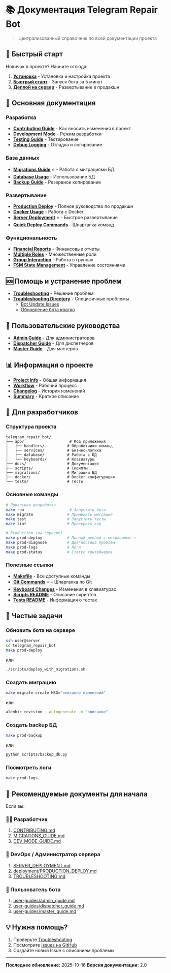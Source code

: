 # 📚 Документация Telegram Repair Bot

> Централизованный справочник по всей документации проекта

## 🚀 Быстрый старт

Новичок в проекте? Начните отсюда:

1. **[Установка](INSTALLATION.md)** - Установка и настройка проекта
2. **[Быстрый старт](QUICKSTART.md)** - Запуск бота за 5 минут
3. **[Деплой на сервер](../SERVER_DEPLOYMENT.md)** - Развертывание в продакшн

## 📖 Основная документация

### Разработка

- **[Contributing Guide](CONTRIBUTING.md)** - Как вносить изменения в проект
- **[Development Mode](DEV_MODE_GUIDE.md)** - Режим разработки
- **[Testing Guide](development/TESTING_GUIDE.md)** - Тестирование
- **[Debug Logging](DEBUG_LOGGING_GUIDE.md)** - Отладка и логирование

### База данных

- **[Migrations Guide](MIGRATIONS_GUIDE.md)** ⭐ - Работа с миграциями БД
- **[Database Usage](DATABASE_USAGE_GUIDE.md)** - Использование БД
- **[Backup Guide](BACKUP_GUIDE.md)** - Резервное копирование

### Развертывание

- **[Production Deploy](deployment/PRODUCTION_DEPLOY.md)** - Полное руководство по продакшн
- **[Docker Usage](DOCKER_USAGE.md)** - Работа с Docker
- **[Server Deployment](../SERVER_DEPLOYMENT.md)** ⭐ - Быстрое развертывание
- **[Quick Deploy Commands](deployment/QUICK_DEPLOY_COMMANDS.md)** - Шпаргалка команд

### Функциональность

- **[Financial Reports](FINANCIAL_REPORTS_GUIDE.md)** - Финансовые отчеты
- **[Multiple Roles](MULTIPLE_ROLES_GUIDE.md)** - Множественные роли
- **[Group Interaction](GROUP_INTERACTION_GUIDE.md)** - Работа в группах
- **[FSM State Management](FSM_STATE_MANAGEMENT.md)** - Управление состояниями

## 🆘 Помощь и устранение проблем

- **[Troubleshooting](TROUBLESHOOTING.md)** - Решение проблем
- **[Troubleshooting Directory](troubleshooting/)** - Специфичные проблемы
  - [Bot Update Issues](troubleshooting/BOT_UPDATE_ISSUES.md)
  - [Обновление бота кратко](troubleshooting/ОБНОВЛЕНИЕ_БОТА_КРАТКО.md)

## 👥 Пользовательские руководства

- **[Admin Guide](user-guides/admin_guide.md)** - Для администраторов
- **[Dispatcher Guide](user-guides/dispatcher_guide.md)** - Для диспетчеров
- **[Master Guide](user-guides/master_guide.md)** - Для мастеров

## 📊 Информация о проекте

- **[Project Info](PROJECT_INFO.md)** - Общая информация
- **[Workflow](WORKFLOW.md)** - Рабочий процесс
- **[Changelog](CHANGELOG.md)** - История изменений
- **[Summary](SUMMARY.md)** - Краткое описание

## 🔧 Для разработчиков

### Структура проекта

```
telegram_repair_bot/
├── app/                    # Код приложения
│   ├── handlers/          # Обработчики команд
│   ├── services/          # Бизнес-логика
│   ├── database/          # Работа с БД
│   └── keyboards/         # Клавиатуры
├── docs/                  # Документация
├── scripts/               # Скрипты
├── migrations/            # Миграции БД
├── docker/                # Docker конфигурация
└── tests/                 # Тесты
```

### Основные команды

```bash
# Локальная разработка
make run                    # Запустить бота
make migrate               # Применить миграции
make test                  # Запустить тесты
make lint                  # Проверить код

# Production (на сервере)
make prod-deploy           # Полный деплой с миграциями ⭐
make prod-diagnose         # Диагностика проблем
make prod-logs             # Логи
make prod-status           # Статус контейнеров
```

### Полезные ссылки

- **[Makefile](../Makefile)** - Все доступные команды
- **[Git Commands](GIT_COMMANDS.md)** ⭐ - Шпаргалка по Git
- **[Keyboard Changes](KEYBOARD_CHANGES.md)** - Изменения в клавиатурах
- **[Scripts README](../scripts/README.md)** - Описание скриптов
- **[Tests README](../tests/README.md)** - Информация о тестах

## 🎯 Частые задачи

### Обновить бота на сервере

```bash
ssh user@server
cd telegram_repair_bot
make prod-deploy
```

или

```bash
./scripts/deploy_with_migrations.sh
```

### Создать миграцию

```bash
make migrate-create MSG="описание изменений"
```

или

```bash
alembic revision --autogenerate -m "описание"
```

### Создать backup БД

```bash
make prod-backup
```

или

```bash
python scripts/backup_db.py
```

### Посмотреть логи

```bash
make prod-logs
```

## 🌟 Рекомендуемые документы для начала

Если вы:

### 👨‍💻 Разработчик
1. [CONTRIBUTING.md](CONTRIBUTING.md)
2. [MIGRATIONS_GUIDE.md](MIGRATIONS_GUIDE.md)
3. [DEV_MODE_GUIDE.md](DEV_MODE_GUIDE.md)

### 🚀 DevOps / Администратор сервера
1. [SERVER_DEPLOYMENT.md](../SERVER_DEPLOYMENT.md)
2. [deployment/PRODUCTION_DEPLOY.md](deployment/PRODUCTION_DEPLOY.md)
3. [TROUBLESHOOTING.md](TROUBLESHOOTING.md)

### 👤 Пользователь бота
1. [user-guides/admin_guide.md](user-guides/admin_guide.md)
2. [user-guides/dispatcher_guide.md](user-guides/dispatcher_guide.md)
3. [user-guides/master_guide.md](user-guides/master_guide.md)

## 💡 Нужна помощь?

1. Проверьте [Troubleshooting](TROUBLESHOOTING.md)
2. Посмотрите [Issues на GitHub](https://github.com/Adel7418/Status_bot/issues)
3. Создайте новый Issue с описанием проблемы

---

**Последнее обновление:** 2025-10-16
**Версия документации:** 2.0
